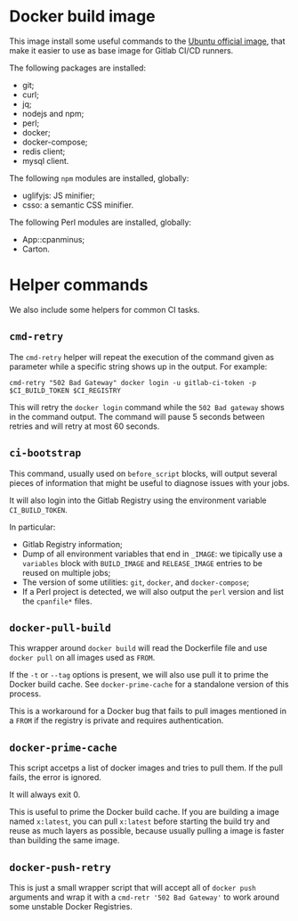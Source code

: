 # Docker build image #

This image install some useful commands to the [Ubuntu official image](https://hub.docker.com/_/ubuntu), that make it easier to use as base image for Gitlab CI/CD runners.

The following packages are installed:

* git;
* curl;
* jq;
* nodejs and npm;
* perl;
* docker;
* docker-compose;
* redis client;
* mysql client.

The following `npm` modules are installed, globally:

* uglifyjs: JS minifier;
* csso: a semantic CSS minifier.

The following Perl modules are installed, globally:

* App::cpanminus;
* Carton.


# Helper commands

We also include some helpers for common CI tasks.

## `cmd-retry`

The `cmd-retry` helper will repeat the execution of the command given as parameter while a specific
string shows up in the output. For example:

    cmd-retry "502 Bad Gateway" docker login -u gitlab-ci-token -p $CI_BUILD_TOKEN $CI_REGISTRY

This will retry the `docker login` command while the `502 Bad gateway` shows in the command output.
The command will pause 5 seconds between retries and will retry at most 60 seconds.

## `ci-bootstrap`

This command, usually used on `before_script` blocks, will output several pieces of information
that might be useful to diagnose issues with your jobs.

It will also login into the Gitlab Registry using the environment variable `CI_BUILD_TOKEN`.

In particular:

* Gitlab Registry information;
* Dump of all environment variables that end in `_IMAGE`: we tipically use a `variables` block with
  `BUILD_IMAGE` and `RELEASE_IMAGE` entries to be reused on multiple jobs;
* The version of some utilities: `git`, `docker`, and `docker-compose`;
* If a Perl project is detected, we will also output the `perl` version and list the `cpanfile*` files. 


## `docker-pull-build`

This wrapper around `docker build` will read the Dockerfile file and use `docker pull` on all
images used as `FROM`.

If the `-t` or `--tag` options is present, we will also use pull it to prime the Docker build
cache. See `docker-prime-cache` for a standalone version of this process.

This is a workaround for a Docker bug that fails to pull images mentioned in a `FROM` if the
registry is private and requires authentication.


## `docker-prime-cache`

This script accetps a list of docker images and tries to pull them. If the pull fails, the error is ignored.

It will always exit 0.

This is useful to prime the Docker build cache. If you are building a image named `x:latest`, you
can pull `x:latest` before starting the build try and reuse as much layers as possible, because
usually pulling a image is faster than building the same image.


## `docker-push-retry`

This is just a small wrapper script that will accept all of `docker push` arguments and wrap it
with a `cmd-retr '502 Bad Gateway'` to work around some unstable Docker Registries.
